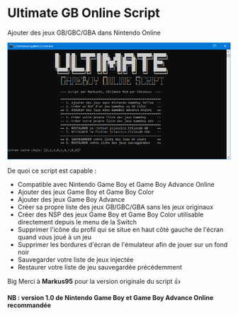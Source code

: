 # Ultimate GB Online Script
Ajouter des jeux GB/GBC/GBA dans Nintendo Online

![PICTURE](https://github.com/chronoss09/Ultimate_GB_Online_Script/blob/main/Capture.PNG)

De quoi ce script est capable :
* Compatible avec Nintendo Game Boy et Game Boy Advance Online
* Ajouter des jeux Game Boy et Game Boy Color
* Ajouter des jeux Game Boy Advance
* Créer sa propre liste des jeux GB/GBC/GBA sans les jeux originaux
* Créer des NSP des jeux Game Boy et Game Boy Color utilisable directement depuis le menu de la Switch
* Supprimer l'icône du profil qui se situe en haut côté gauche de l'écran quand vous joué à un jeu
* Supprimer les bordures d'écran de l'émulateur afin de jouer sur un fond noir
* Sauvegarder votre liste de jeux injectée
* Restaurer votre liste de jeu sauvegardée précédemment

Big Merci à __Markus95__ pour la version originale du script 👍 

__NB : version 1.0 de Nintendo Game Boy et Game Boy Advance Online recommandée__
